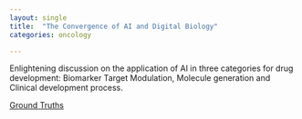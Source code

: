 ```yaml
---
layout: single
title:  "The Convergence of AI and Digital Biology"
categories: oncology

---
```

Enlightening discussion on the application of AI in three categories for drug development: Biomarker Target Modulation, Molecule generation and Clinical development process. 

[Ground Truths](https://erictopol.substack.com/p/daphne-koller-the-convergence-of)
